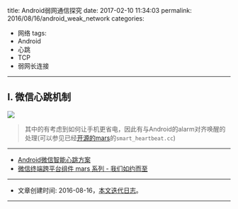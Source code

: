 title: Android弱网通信探究
date: 2017-02-10 11:34:03
permalink: 2016/08/16/android_weak_network
categories:
- 网络
tags:
- Android
- 心跳
- TCP
- 弱网长连接

---

## I. 微信心跳机制

![](/img/android-weak-network-1.png)

<!-- more -->

> 其中的有考虑到如何让手机更省电，因此有与Android的alarm对齐唤醒的处理(可以参见已经[开源的mars](https://github.com/Tencent/mars)的`smart_heartbeat.cc`)

---

- [Android微信智能心跳方案](http://mp.weixin.qq.com/s?__biz=MzAwNDY1ODY2OQ==&mid=207243549&idx=1&sn=4ebe4beb8123f1b5ab58810ac8bc5994)
- [微信终端跨平台组件 mars 系列 - 我们如约而至](https://mp.weixin.qq.com/s?__biz=MzAwNDY1ODY2OQ==&mid=2649286451&idx=1&sn=9711761792fe800094efde219fda3cde)

---

- 文章创建时间: 2016-08-16，[本文迭代日志](https://github.com/Jacksgong/Blog/commits/master/source/_posts/android_weak_network.md)。

---
